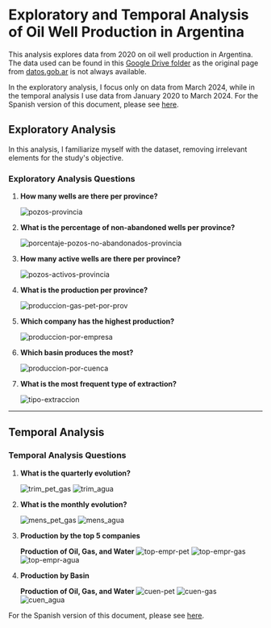 # Exploratory and Temporal Analysis of Oil Well Production in Argentina

This analysis explores data from 2020 on oil well production in Argentina. The data used can be found in this [Google Drive folder](https://drive.google.com/drive/folders/1lgD0gZq76QFelkK3sJDb-n46Ntgx532O?usp=sharing) as the original page from [datos.gob.ar](https://datos.gob.ar/dataset) is not always available.

In the exploratory analysis, I focus only on data from March 2024, while in the temporal analysis I use data from January 2020 to March 2024.
For the Spanish version of this document, please see [here](README.md).

## Exploratory Analysis

In this analysis, I familiarize myself with the dataset, removing irrelevant elements for the study's objective.

### Exploratory Analysis Questions

1. **How many wells are there per province?**
   
   ![pozos-provincia](img/exploratorio/estado_cantidad_prov.png)

2. **What is the percentage of non-abandoned wells per province?**

   ![porcentaje-pozos-no-abandonados-provincia](img/exploratorio/torta_porcentajes_prov.png)

3. **How many active wells are there per province?**

   ![pozos-activos-provincia](img/exploratorio/pozos_activos_prov.png)

4. **What is the production per province?**

   ![produccion-gas-pet-por-prov](img/exploratorio/prod_prov.png)

5. **Which company has the highest production?**

   ![produccion-por-empresa](img/exploratorio/prod_gas_pet_prov.png)

6. **Which basin produces the most?**

   ![produccion-por-cuenca](img/exploratorio/prod_gas_pet_cuenca.png)

7. **What is the most frequent type of extraction?**

   ![tipo-extraccion](img/exploratorio/tipo-extraccion.png)

---

## Temporal Analysis

### Temporal Analysis Questions

1. **What is the quarterly evolution?**

   ![trim_pet_gas](img/temporal/trimestral-pet-gas.png)
   ![trim_agua](img/temporal/trimestral-agua.png)

2. **What is the monthly evolution?**

   ![mens_pet_gas](img/temporal/mensual_pet_gas.png)
   ![mens_agua](img/temporal/mensual_agua.png)

3. **Production by the top 5 companies**

   **Production of Oil, Gas, and Water**
   ![top-empr-pet](img/temporal/top_empresas/top_empresas_prod_pet.png)
   ![top-empr-gas](img/temporal/top_empresas/top_empresas_prod_gas.png)
   ![top-empr-agua](img/temporal/top_empresas/top_empresas_prod_agua.png)

4. **Production by Basin**

   **Production of Oil, Gas, and Water**
   ![cuen-pet](img/temporal/cuencas/prod_pet_cuenca.png)
   ![cuen-gas](img/temporal/cuencas/prod_gas_cuenca.png)
   ![cuen_agua](img/temporal/cuencas/prod_agua_cuenca.png)

For the Spanish version of this document, please see [here](README.md).
